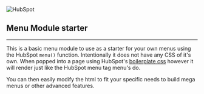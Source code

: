![HubSpot](https://cdn2.hubspot.net/hubfs/327485/HubSpot%20Wordmark%20-%20Full%20Color.png "HubSpot")
## Menu Module starter

---

This is a basic menu module to use as a starter for your own menus using the HubSpot `menu()` function.
Intentionally it does not have any CSS of it's own. When popped into a page using HubSpot's [boilerplate css](https://designers.hubspot.com/docs/tools/boilerplate-css) however it will render just like the HubSpot menu tag menu's do.

You can then easily modify the html to fit your specific needs to build mega menus or other advanced features.
